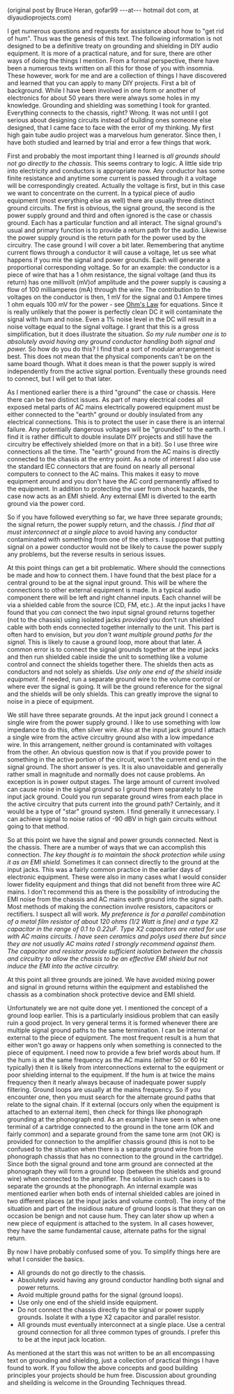 (original post by Bruce Heran, gofar99 ---at--- hotmail dot com, at diyaudioprojects.com)

I get numerous questions and requests for assistance about how to "get rid of hum". Thus was the genesis of this text. The following information is not designed to be a definitive treaty on grounding and shielding in DIY audio equipment. It is more of a practical nature, and for sure, there are other ways of doing the things I mention. From a formal perspective, there have been a numerous texts written on all this for those of you with insomnia. These however, work for me and are a collection of things I have discovered and learned that you can apply to many DIY projects. First a bit of background. While I have been involved in one form or another of electronics for about 50 years there were always some holes in my knowledge. Grounding and shielding was something I took for granted. Everything connects to the chassis, right? Wrong. It was not until I got serious about designing circuits instead of building ones someone else designed, that I came face to face with the error of my thinking. My first high gain tube audio project was a marvelous hum generator. Since then, I have both studied and learned by trial and error a few things that work.

First and probably the most important thing I learned is _all grounds should not go directly to the chassis_. This seems contrary to logic. A little side trip into electricity and conductors is appropriate now. Any conductor has some finite resistance and anytime some current is passed through it a voltage will be correspondingly created. Actually the voltage is first, but in this case we want to concentrate on the current. In a typical piece of audio equipment (most everything else as well) there are usually three distinct ground circuits. The first is obvious, the signal ground, the second is the power supply ground and third and often ignored is the case or chassis ground. Each has a particular function and all interact. The signal ground's usual and primary function is to provide a return path for the audio. Likewise the power supply ground is the return path for the power used by the circuitry. The case ground I will cover a bit later. Remembering that anytime current flows through a conductor it will cause a voltage, let us see what happens if you mix the signal and power grounds. Each will generate a proportional corresponding voltage. So for an example: the conductor is a piece of wire that has a 1 ohm resistance, the signal voltage (and thus its return) has one millivolt (mV)of amplitude and the power supply is causing a flow of 100 milliamperes (mA) through the wire. The contribution to the voltages on the conductor is then, 1 mV for the signal and 0.1 Ampere times 1 ohm equals 100 mV for the power - see [Ohm's Law](https://en.wikipedia.org/wiki/Ohm%27s_law) for equations. Since it is really unlikely that the power is perfectly clean DC it will contaminate the signal with hum and noise. Even a 1% noise level in the DC will result in a noise voltage equal to the signal voltage. I grant that this is a gross simplification, but it does illustrate the situation. _So my rule number one is to absolutely avoid having any ground conductor handling both signal and power._ So how do you do this? I find that a sort of modular arrangement is best. This does not mean that the physical components can't be on the same board though. What it does mean is that the power supply is wired independently from the active signal portion. Eventually these grounds need to connect, but I will get to that later.

As I mentioned earlier there is a third "ground" the case or chassis. Here there can be two distinct issues. As part of many electrical codes all exposed metal parts of AC mains electrically powered equipment must be either connected to the "earth" ground or doubly insulated from any electrical connections. This is to protect the user in case there is an internal failure. Any potentially dangerous voltages will be "grounded" to the earth. I find it is rather difficult to double insulate DIY projects and still have the circuitry be effectively shielded (more on that in a bit). So I use three wire connections all the time. The "earth" ground from the AC mains is directly connected to the chassis at the entry point. As a note of interest I also use the standard IEC connectors that are found on nearly all personal computers to connect to the AC mains. This makes it easy to move equipment around and you don't have the AC cord permanently affixed to the equipment. In addition to protecting the user from shock hazards, the case now acts as an EMI shield. Any external EMI is diverted to the earth ground via the power cord.

So if you have followed everything so far, we have three separate grounds; the signal return, the power supply return, and the chassis. _I find that all must interconnect at a single place_ to avoid having any conductor contaminated with something from one of the others. I suppose that putting signal on a power conductor would not be likely to cause the power supply any problems, but the reverse results in serious issues.

At this point things can get a bit problematic. Where should the connections be made and how to connect them. I have found that the best place for a central ground to be at the signal input ground. This will be where the connections to other external equipment is made. In a typical audio component there will be left and right channel inputs. Each channel will be via a shielded cable from the source (CD, FM, etc.). At the input jacks I have found that you _can_ connect the two input signal ground returns together (not to the chassis) using isolated jacks _provided_ you don't run shielded cable with both ends connected together internally to the unit. This part is often hard to envision, but _you don't want multiple ground paths for the signal._ This is likely to cause a ground loop, more about that later. A common error is to connect the signal grounds together at the input jacks and then run shielded cable inside the unit to something like a volume control and connect the shields together there. The shields then acts as conductors and not solely as shields. _Use only one end of the shield inside equipment._ If needed, run a separate ground wire to the volume control or where ever the signal is going. It will be the ground reference for the signal and the shields will be only shields. This can greatly improve the signal to noise in a piece of equipment.

We still have three separate grounds. At the input jack ground I connect a single wire from the power supply ground. I like to use something with low impedance to do this, often silver wire. Also at the input jack ground I attach a single wire from the active circuitry ground also with a low impedance wire. In this arrangement, neither ground is contaminated with voltages from the other. An obvious question now is that if you provide power to something in the active portion of the circuit, won't the current end up in the signal ground. The short answer is yes. It is also unavoidable and generally rather small in magnitude and normally does not cause problems. An exception is in power output stages. The large amount of current involved can cause noise in the signal ground so I ground them separately to the input jack ground. Could you run separate ground wires from each place in the active circuitry that puts current into the ground path? Certainly, and it would be a type of "star" ground system. I find generally it unnecessary. I can achieve signal to noise ratios of -90 dBV in high gain circuits without going to that method.

So at this point we have the signal and power grounds connected. Next is the chassis. There are a number of ways that we can accomplish this connection. _The key thought is to maintain the shock protection while using it as an EMI shield._ Sometimes it can connect directly to the ground at the input jacks. This was a fairly common practice in the earlier days of electronic equipment. These were also in many cases what I would consider lower fidelity equipment and things that did not benefit from three wire AC mains. I don't recommend this as there is the possibility of introducing the EMI noise from the chassis and AC mains earth ground into the signal path. Most methods of making the connection involve resistors, capacitors or rectifiers. I suspect all will work. _My preference is for a parallel combination of a metal film resistor of about 120 ohms (1/2 Watt is fine) and a type X2 capacitor in the range of 0.1 to 0.22uF. Type X2 capacitors are rated for use with AC mains circuits. I have seen ceramics and polys used there but since they are not usually AC mains rated I strongly recommend against them. The capacitor and resistor provide sufficient isolation between the chassis and circuitry to allow the chassis to be an effective EMI shield but not induce the EMI into the active circuitry._

At this point all three grounds are joined. We have avoided mixing power and signal in ground returns within the equipment and established the chassis as a combination shock protective device and EMI shield.

Unfortunately we are not quite done yet. I mentioned the concept of a ground loop earlier. This is a particularly insidious problem that can easily ruin a good project. In very general terms it is formed whenever there are multiple signal ground paths to the same termination. I can be internal or external to the piece of equipment. The most frequent result is a hum that either won't go away or happens only when something is connected to the piece of equipment. I need now to provide a few brief words about hum. If the hum is at the same frequency as the AC mains (either 50 or 60 Hz typically) then it is likely from interconnections external to the equipment or poor shielding internal to the equipment. If the hum is at twice the mains frequency then it nearly always because of inadequate power supply filtering. Ground loops are usually at the mains frequency. So if you encounter one, then you must search for the alternate ground paths that relate to the signal chain. If it external (occurs only when the equipment is attached to an external item), then check for things like phonograph grounding at the phonograph end. As an example I have seen is when one terminal of a cartridge connected to the ground in the tone arm (OK and fairly common) and a separate ground from the same tone arm (not OK) is provided for connection to the amplifier chassis ground (this is not to be confused to the situation when there is a separate ground wire from the phonograph chassis that has no connection to the ground in the cartridge). Since both the signal ground and tone arm ground are connected at the phonograph they will form a ground loop (between the shields and ground wire) when connected to the amplifier. The solution in such cases is to separate the grounds at the phonograph. An internal example was mentioned earlier when both ends of internal shielded cables are joined in two different places (at the input jacks and volume control). The irony of the situation and part of the insidious nature of ground loops is that they can on occasion be benign and not cause hum. They can later show up when a new piece of equipment is attached to the system. In all cases however, they have the same fundamental cause, alternate paths for the signal return.

By now I have probably confused some of you. To simplify things here are what I consider the basics.

* All grounds do not go directly to the chassis.
* Absolutely avoid having any ground conductor handling both signal and power returns.
* Avoid multiple ground paths for the signal (ground loops).
* Use only one end of the shield inside equipment.
* Do not connect the chassis directly to the signal or power supply grounds. Isolate it with a type X2 capacitor and parallel resistor.
* All grounds must eventually interconnect at a single place. Use a central ground connection for all three common types of grounds. I prefer this to be at the input jack location.

As mentioned at the start this was not written to be an all encompassing text on grounding and shielding, just a collection of practical things I have found to work. If you follow the above concepts and good building principles your projects should be hum free. Discussion about grounding and sheilding is welcome in the Grounding Techniques thread.